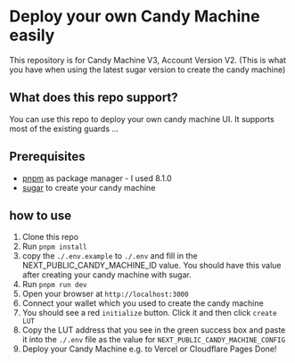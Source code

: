 # Deploy your own Candy Machine easily
This repository is for Candy Machine V3, Account Version V2. (This is what you have when using the latest sugar version to create the candy machine)

## What does this repo support?
You can use this repo to deploy your own candy machine UI. It supports most of the existing guards
...

## Prerequisites
- [pnpm](https://pnpm.io/installation) as package manager - I used 8.1.0
- [sugar](https://docs.metaplex.com/developer-tools/sugar/guides/sugar-for-cmv3) to create your candy machine

## how to use
1. Clone this repo
2. Run `pnpm install`
3. copy the `./.env.example` to `./.env` and fill in the NEXT_PUBLIC_CANDY_MACHINE_ID value. You should have this value after creating your candy machine with sugar.
3. Run `pnpm run dev`
4. Open your browser at `http://localhost:3000`
5. Connect your wallet which you used to create the candy machine
6. You should see a red `initialize` button. Click it and then click `create LUT`
7. Copy the LUT address that you see in the green success box and paste it into the `./.env` file as the value for `NEXT_PUBLIC_CANDY_MACHINE_CONFIG`
8. Deploy your Candy Machine e.g. to Vercel or Cloudflare Pages
Done!